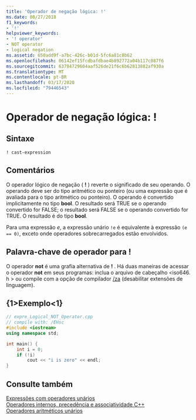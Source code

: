 ```yaml
---
title: 'Operador de negação lógica: !'
ms.date: 08/27/2018
f1_keywords:
- '!'
helpviewer_keywords:
- '! operator'
- NOT operator
- logical negation
ms.assetid: 650add9f-a7bc-426c-b01d-5fc6a81c8b62
ms.openlocfilehash: 06142ef15fcdbafdbae4b892772a04b117c087f6
ms.sourcegitcommit: 63784729604aaf526de21f6c6b62813882af930a
ms.translationtype: MT
ms.contentlocale: pt-BR
ms.lasthandoff: 03/17/2020
ms.locfileid: "79446543"
---
```

# <a name="logical-negation-operator-"></a>Operador de negação lógica: !

## <a name="syntax"></a>Sintaxe

```
! cast-expression
```

## <a name="remarks"></a>Comentários

O operador lógico de negação ( **!** ) reverte o significado de seu operando. O operando deve ser do tipo aritmético ou ponteiro (ou uma expressão que é avaliada para o tipo aritmético ou ponteiro). O operando é convertido implicitamente no tipo **bool**. O resultado será TRUE se o operando convertido for FALSE; o resultado será FALSE se o operando convertido for TRUE. O resultado é do tipo **bool**.

Para uma expressão *e*, a expressão unário `!e` é equivalente à expressão `(e == 0)`, exceto onde operadores sobrecarregados estão envolvidos.

## <a name="operator-keyword-for-"></a>Palavra-chave de operador para !

O operador **not** é uma grafia alternativa de **!** . Há duas maneiras de acessar o operador **not** em seus programas: inclua o arquivo de cabeçalho \<iso646. h > ou compile com a opção de compilador [/za](../build/reference/za-ze-disable-language-extensions.md) (desabilitar extensões de linguagem).

## <a name="example"></a>{1&gt;Exemplo&lt;1}

```cpp
// expre_Logical_NOT_Operator.cpp
// compile with: /EHsc
#include <iostream>
using namespace std;

int main() {
    int i = 0;
    if (!i)
        cout << "i is zero" << endl;
}
```

## <a name="see-also"></a>Consulte também

[Expressões com operadores unários](../cpp/expressions-with-unary-operators.md)<br/>
[Operadores internos, precedência e associatividade C++](../cpp/cpp-built-in-operators-precedence-and-associativity.md)<br/>
[Operadores aritméticos unários](../c-language/unary-arithmetic-operators.md)<br/>
